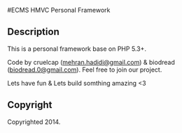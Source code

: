 #ECMS
HMVC Personal Framework

## Description

This is a personal framework base on PHP 5.3+.

Code by cruelcap (mehran.hadidi@gmail.com) & biodread (biodread.0@gmail.com).
Feel free to join our project.

Lets have fun & Lets build somthing amazing <3

## Copyright
Copyrighted 2014.
